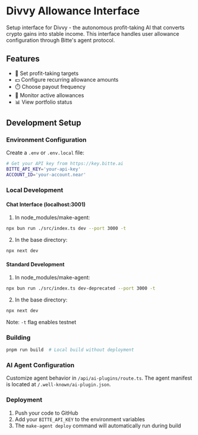 # Divvy Allowance Interface

Setup interface for Divvy - the autonomous profit-taking AI that converts crypto gains into stable income. This interface handles user allowance configuration through Bitte's agent protocol.

## Features
- 🎯 Set profit-taking targets
- 💵 Configure recurring allowance amounts
- ⏱️ Choose payout frequency
- 🔄 Monitor active allowances
- 📊 View portfolio status

## Development Setup

### Environment Configuration
Create a `.env` or `.env.local` file:
```bash
# Get your API key from https://key.bitte.ai
BITTE_API_KEY='your-api-key'
ACCOUNT_ID='your-account.near'
```

### Local Development

#### Chat Interface (localhost:3001)
1. In node_modules/make-agent:
```bash
npx bun run ./src/index.ts dev --port 3000 -t
```

2. In the base directory:
```bash
npx next dev
```

#### Standard Development
1. In node_modules/make-agent:
```bash
npx bun run ./src/index.ts dev-deprecated --port 3000 -t
```

2. In the base directory:
```bash
npx next dev
```

Note: `-t` flag enables testnet

### Building
```bash
pnpm run build  # Local build without deployment
```

### AI Agent Configuration
Customize agent behavior in `/api/ai-plugins/route.ts`. The agent manifest is located at `/.well-known/ai-plugin.json`.

### Deployment
1. Push your code to GitHub
2. Add your `BITTE_API_KEY` to the environment variables
3. The `make-agent deploy` command will automatically run during build
